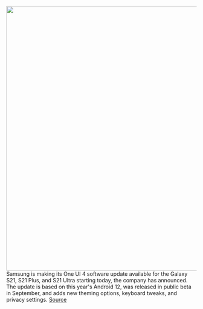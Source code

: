 <img src='https://cdn.vox-cdn.com/thumbor/k3BHh3PM71JWrw6lQyciMZ2_8gI=/0x0:1377x918/1200x800/filters:focal(579x349:799x569)/cdn.vox-cdn.com/uploads/chorus_image/image/70143279/image5.0.jpg' width='700px' /><br/>
Samsung is making its One UI 4 software update available for the Galaxy S21, S21 Plus, and S21 Ultra starting today, the company has announced. The update is based on this year's Android 12, was released in public beta in September, and adds new theming options, keyboard tweaks, and privacy settings.
<a href='https://www.theverge.com/2021/11/15/22782772/samsung-one-ui-4-android-12-galaxy-s21-plus-ultra-release-date-features'> Source <a/>